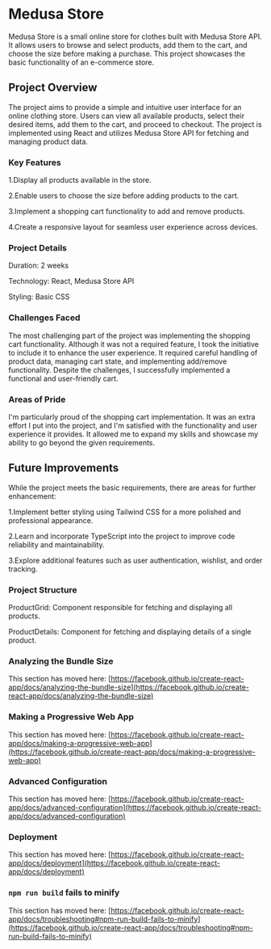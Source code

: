 # Medusa Store

Medusa Store is a small online store for clothes built with Medusa Store API. It allows users to browse and select products, add them to the cart, and choose the size before making a purchase. This project showcases the basic functionality of an e-commerce store.

## Project Overview

The project aims to provide a simple and intuitive user interface for an online clothing store. Users can view all available products, select their desired items, add them to the cart, and proceed to checkout. The project is implemented using React and utilizes Medusa Store API for fetching and managing product data.

### Key Features

1.Display all products available in the store.

2.Enable users to choose the size before adding products to the cart.

3.Implement a shopping cart functionality to add and remove products.

4.Create a responsive layout for seamless user experience across devices.


### Project Details

Duration: 2 weeks

Technology: React, Medusa Store API

Styling: Basic CSS

### Challenges Faced

The most challenging part of the project was implementing the shopping cart functionality. Although it was not a required feature, I took the initiative to include it to enhance the user experience. It required careful handling of product data, managing cart state, and implementing add/remove functionality. Despite the challenges, I successfully implemented a functional and user-friendly cart.

### Areas of Pride

I'm particularly proud of the shopping cart implementation. It was an extra effort I put into the project, and I'm satisfied with the functionality and user experience it provides. It allowed me to expand my skills and showcase my ability to go beyond the given requirements.

## Future Improvements

While the project meets the basic requirements, there are areas for further enhancement:

1.Implement better styling using Tailwind CSS for a more polished and professional appearance.

2.Learn and incorporate TypeScript into the project to improve code reliability and maintainability.

3.Explore additional features such as user authentication, wishlist, and order tracking.

### Project Structure

ProductGrid: Component responsible for fetching and displaying all products.

ProductDetails: Component for fetching and displaying details of a single product.

### Analyzing the Bundle Size

This section has moved here: [https://facebook.github.io/create-react-app/docs/analyzing-the-bundle-size](https://facebook.github.io/create-react-app/docs/analyzing-the-bundle-size)

### Making a Progressive Web App

This section has moved here: [https://facebook.github.io/create-react-app/docs/making-a-progressive-web-app](https://facebook.github.io/create-react-app/docs/making-a-progressive-web-app)

### Advanced Configuration

This section has moved here: [https://facebook.github.io/create-react-app/docs/advanced-configuration](https://facebook.github.io/create-react-app/docs/advanced-configuration)

### Deployment

This section has moved here: [https://facebook.github.io/create-react-app/docs/deployment](https://facebook.github.io/create-react-app/docs/deployment)

### `npm run build` fails to minify

This section has moved here: [https://facebook.github.io/create-react-app/docs/troubleshooting#npm-run-build-fails-to-minify](https://facebook.github.io/create-react-app/docs/troubleshooting#npm-run-build-fails-to-minify)
